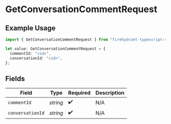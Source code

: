 # GetConversationCommentRequest

## Example Usage

```typescript
import { GetConversationCommentRequest } from "firehydrant-typescript-sdk/models/operations";

let value: GetConversationCommentRequest = {
  commentId: "<id>",
  conversationId: "<id>",
};
```

## Fields

| Field              | Type               | Required           | Description        |
| ------------------ | ------------------ | ------------------ | ------------------ |
| `commentId`        | *string*           | :heavy_check_mark: | N/A                |
| `conversationId`   | *string*           | :heavy_check_mark: | N/A                |